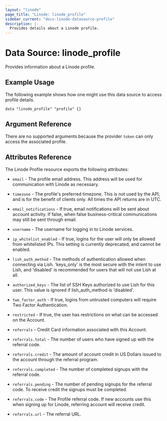 ```yaml
---
layout: "linode"
page_title: "Linode: linode_profile"
sidebar_current: "docs-linode-datasource-profile"
description: |-
  Provides details about a Linode profile.
---
```


# Data Source: linode\_profile

Provides information about a Linode profile.

## Example Usage

The following example shows how one might use this data source to access profile details.

```hcl
data "linode_profile" "profile" {}
```

## Argument Reference

There are no supported arguments because the provider `token` can only access the associated profile.

## Attributes Reference

The Linode Profile resource exports the following attributes:

* `email` - The profile email address. This address will be used for communication with Linode as necessary.

* `timezone` - The profile's preferred timezone. This is not used by the API, and is for the benefit of clients only. All times the API returns are in UTC.

* `email_notifications` - If true, email notifications will be sent about account activity. If false, when false business-critical communications may still be sent through email.

* `username` - The username for logging in to Linode services.

* `ip_whitelist_enabled` - If true, logins for the user will only be allowed from whitelisted IPs. This setting is currently deprecated, and cannot be enabled.

* `lish_auth_method` - The methods of authentication allowed when connecting via Lish. 'keys_only' is the most secure with the intent to use Lish, and 'disabled' is recommended for users that will not use Lish at all.

* `authorized_keys` - The list of SSH Keys authorized to use Lish for this user. This value is ignored if lish_auth_method is 'disabled'.

* `two_factor_auth` - If true, logins from untrusted computers will require Two Factor Authentication.

* `restricted` - If true, the user has restrictions on what can be accessed on the Account.

* `referrals` - Credit Card information associated with this Account.

* `referrals.total` - The number of users who have signed up with the referral code.

* `referrals.credit` - The amount of account credit in US Dollars issued to the account through the referral program.

* `referrals.completed` - The number of completed signups with the referral code.

* `referrals.pending` - The number of pending signups for the referral code. To receive credit the signups must be completed.

* `referrals.code` - The Profile referral code.  If new accounts use this when signing up for Linode, referring account will receive credit.

* `referrals.url` - The referral URL.
